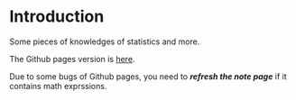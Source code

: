 # Introduction

Some pieces of knowledges of statistics and more.

The Github pages version is [here](https://zizouhe.github.io/stats-and-beyond-pages/).

Due to some bugs of Github pages, you need to ***refresh the note page*** if it contains math exprssions.